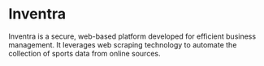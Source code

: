 # Inventra
Inventra is a secure, web-based platform developed for efficient business management. It leverages web scraping technology to automate the collection of sports data from online sources.
